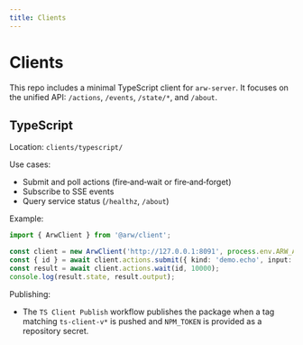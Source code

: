 ```yaml
---
title: Clients
---
```


# Clients

This repo includes a minimal TypeScript client for `arw-server`. It focuses on the unified API: `/actions`, `/events`, `/state/*`, and `/about`.

## TypeScript

Location: `clients/typescript/`

Use cases:
- Submit and poll actions (fire‑and‑wait or fire‑and‑forget)
- Subscribe to SSE events
- Query service status (`/healthz`, `/about`)

Example:

```ts
import { ArwClient } from '@arw/client';

const client = new ArwClient('http://127.0.0.1:8091', process.env.ARW_ADMIN_TOKEN);
const { id } = await client.actions.submit({ kind: 'demo.echo', input: { msg: 'hello' } });
const result = await client.actions.wait(id, 10000);
console.log(result.state, result.output);
```

Publishing:
- The `TS Client Publish` workflow publishes the package when a tag matching `ts-client-v*` is pushed and `NPM_TOKEN` is provided as a repository secret.

